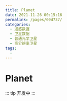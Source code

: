 ```yaml
---
title: Planet
date: 2021-11-26 00:15:16
permalink: /pages/09d737/
categories:
  - 遥感数据
  - 卫星数据
  - 普通光学卫星
  - 高分辨率卫星
tags:
  - 
---
```

# Planet

::: tip
开发中
:::

